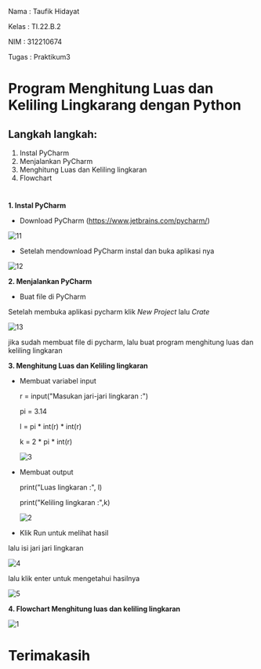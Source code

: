 Nama : Taufik Hidayat

Kelas : TI.22.B.2

NIM : 312210674

Tugas : Praktikum3

#

# Program Menghitung Luas dan Keliling Lingkarang dengan Python

## Langkah langkah:

1. Instal PyCharm
2. Menjalankan PyCharm
3. Menghitung Luas dan Keliling lingkaran
4. Flowchart
#

**1. Instal PyCharm**

* Download PyCharm (https://www.jetbrains.com/pycharm/)

![11](https://user-images.githubusercontent.com/115480692/198170391-d9fb04b6-8faf-4a94-ad11-1a4377c25210.png)


* Setelah mendownload PyCharm instal dan buka aplikasi nya

![12](https://user-images.githubusercontent.com/115480692/198172686-e3bde280-efa4-4028-bd59-ba4c6712e8a3.png)



**2. Menjalankan PyCharm**

* Buat file di PyCharm

Setelah membuka aplikasi pycharm klik *New Project* lalu *Crate*

![13](https://user-images.githubusercontent.com/115480692/198170532-e4fb08c3-f5c1-427b-9e1f-01be4245aa45.png)


jika sudah membuat file di pycharm, lalu buat program menghitung luas dan keliling lingkaran

**3. Menghitung Luas dan Keliling lingkaran**

* Membuat variabel input

    r = input("Masukan jari-jari lingkaran :")
    
    pi = 3.14
    
    l = pi * int(r) * int(r)
    
    k = 2 * pi * int(r)
    
    ![3](https://user-images.githubusercontent.com/115480692/198171160-670080c8-9840-4ffd-b6a8-a636a5c3c998.png)



* Membuat output

    print("Luas lingkaran :", l)
    
    print("Keliling lingkaran :",k)
    
    ![2](https://user-images.githubusercontent.com/115480692/198172313-c139f30b-4f8e-4faf-9abb-6d84891d56d1.png)


* Klik Run untuk melihat hasil

lalu isi jari jari lingkaran

![4](https://user-images.githubusercontent.com/115480692/198171571-19e3614a-3c14-4c8b-8288-48b69a27005c.png)


lalu klik enter untuk mengetahui hasilnya

![5](https://user-images.githubusercontent.com/115480692/198172360-d0b19a06-8da6-4869-96f2-5d1a0aee4951.png)

**4. Flowchart Menghitung luas dan keliling lingkaran**

![1](https://user-images.githubusercontent.com/115480692/198173962-7b8177ae-198b-42a0-8d61-cabb9970ab5b.png)

# Terimakasih
